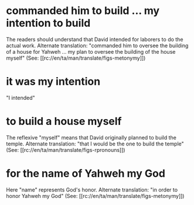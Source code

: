 # commanded him to build ... my intention to build

The readers should understand that David intended for laborers to do the actual work. Alternate translation: "commanded him to oversee the building of a house for Yahweh ... my plan to oversee the building of the house myself" (See: [[rc://en/ta/man/translate/figs-metonymy]])

# it was my intention

"I intended"

# to build a house myself

The reflexive "myself" means that David originally planned to build the temple. Alternate translation: "that I would be the one to build the temple" (See: [[rc://en/ta/man/translate/figs-rpronouns]])

# for the name of Yahweh my God

Here "name" represents God's honor. Alternate translation: "in order to honor Yahweh my God" (See: [[rc://en/ta/man/translate/figs-metonymy]])


